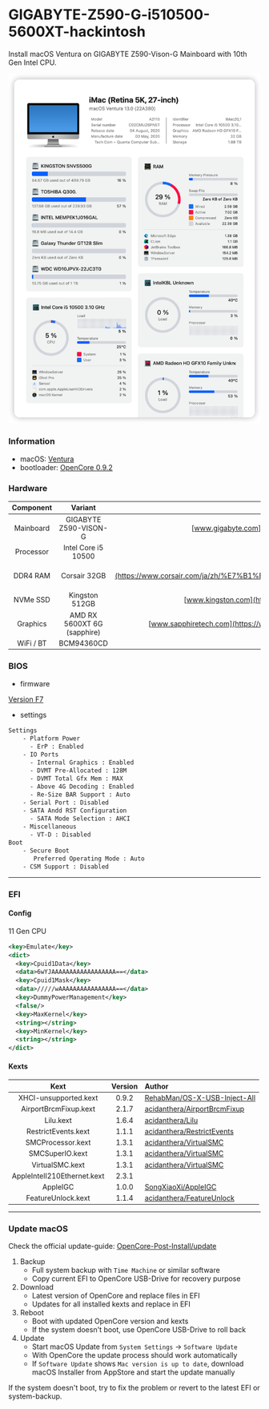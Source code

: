 # GIGABYTE-Z590-G-i510500-5600XT-hackintosh

Install macOS Ventura on GIGABYTE Z590-Vison-G Mainboard with 10th Gen Intel CPU.

![snapshot](docs/snapshot.png)

### Information 

- macOS: [Ventura](https://www.apple.com/macos/ventura/)
- bootloader: [OpenCore 0.9.2](https://github.com/acidanthera/OpenCorePkg/releases/tag/0.9.2)

### Hardware

| Component    | Variant                   | Link                                                                                                                                         |
|:------------:|:-------------------------:|:--------------------------------------------------------------------------------------------------------------------------------------------:|
| Mainboard    | GIGABYTE Z590-VISON-G | [www.gigabyte.com](https://www.gigabyte.com/Motherboard/Z590-VISION-G-rev-10)                                           |
| Processor    | Intel Core i5 10500      | [ark.intel.com](https://www.intel.com/content/www/us/en/products/sku/199277/intel-core-i510500-processor-12m-cache-up-to-4-50-ghz/specifications.html)     |
| DDR4 RAM     | Corsair 32GB   | [www.corsair.com](https://www.corsair.com/ja/zh/%E7%B1%BB%E5%88%AB/%E4%BA%A7%E5%93%81/%E5%86%85%E5%AD%98/VENGEANCE-LPX/p/CMK128GX4M4A2666C16)|
| NVMe SSD     | Kingston 512GB              | [www.kingston.com](https://www.kingston.com.cn/en/ssd/dc1000b-data-center-boot-ssd)                                                          |
| Graphics     | AMD RX 5600XT 6G (sapphire)   | [www.sapphiretech.com](https://www.sapphiretech.com/en/consumer/pulse-radeon-rx-5600-xt-be-6g-gddr6)                                        |
| WiFi / BT    | BCM94360CD                | [taobao](https://m.tb.cn/h.UXkgkEk?tk=SmoX2D0F2aq)                                                                                           |


### BIOS 

- firmware 

[Version F7](https://www.gigabyte.cn/Motherboard/Z590-VISION-G-rev-10/support#support-dl-bios)

- settings

```
Settings
    - Platform Power
      - ErP : Enabled
    - IO Ports
      - Internal Graphics : Enabled
      - DVMT Pre-Allocated : 128M
      - DVMT Total Gfx Mem : MAX
      - Above 4G Decoding : Enabled
      - Re-Size BAR Support : Auto
    - Serial Port : Disabled
    - SATA Andd RST Configuration
      - SATA Mode Selection : AHCI
    - Miscellaneous
      - VT-D : Disabled
Boot
    - Secure Boot
       Preferred Operating Mode : Auto
    - CSM Support : Disabled
```

---

### EFI 

#### Config

11 Gen CPU

```xml
<key>Emulate</key>
<dict>
  <key>Cpuid1Data</key>
  <data>6wYJAAAAAAAAAAAAAAAAAA==</data>
  <key>Cpuid1Mask</key>
  <data>/////wAAAAAAAAAAAAAAAA==</data>
  <key>DummyPowerManagement</key>
  <false/>
  <key>MaxKernel</key>
  <string></string>
  <key>MinKernel</key>
  <string></string>
</dict>
```

#### Kexts

| Kext                                 | Version| Author                                                                                                             |
|:------------------------------------:|:------:|:------------------------------------------------------------------------------------------------------------------ |
| XHCI-unsupported.kext                | 0.9.2  | [RehabMan/OS-X-USB-Inject-All](https://github.com/RehabMan/OS-X-USB-Inject-All/tree/master/XHCI-unsupported.kext)  |
| AirportBrcmFixup.kext                | 2.1.7  | [acidanthera/AirportBrcmFixup](https://github.com/acidanthera/AirportBrcmFixup/releases)                           |
| Lilu.kext                            | 1.6.4  | [acidanthera/Lilu](https://github.com/acidanthera/Lilu/releases)                                                   |
| RestrictEvents.kext                  | 1.1.1  | [acidanthera/RestrictEvents](https://github.com/acidanthera/RestrictEvents)                                        |
| SMCProcessor.kext                    | 1.3.1  | [acidanthera/VirtualSMC](https://github.com/acidanthera/VirtualSMC/releases)                                       |
| SMCSuperIO.kext                      | 1.3.1  | [acidanthera/VirtualSMC](https://github.com/acidanthera/VirtualSMC/releases)                                       |
| VirtualSMC.kext                      | 1.3.1  | [acidanthera/VirtualSMC](https://github.com/acidanthera/VirtualSMC/releases)                                       |
| AppleIntelI210Ethernet.kext          | 2.3.1  |                                                                                                                    |
| AppleIGC                             | 1.0.0  | [SongXiaoXi/AppleIGC](https://github.com/SongXiaoXi/AppleIGC)                                                      |
| FeatureUnlock.kext                   | 1.1.4  | [acidanthera/FeatureUnlock](https://github.com/acidanthera/FeatureUnlock/releases)                                                                                        |


---

### Update macOS

Check the official update-guide: [OpenCore-Post-Install/update](https://dortania.github.io/OpenCore-Post-Install/universal/update.html)

1. Backup
   - Full system backup with `Time Machine` or similar software
   - Copy current EFI to OpenCore USB-Drive for recovery purpose
2. Download
   - Latest version of OpenCore and replace files in EFI
   - Updates for all installed kexts and replace in EFI
3. Reboot
   - Boot with updated OpenCore version and kexts
   - If the system doesn't boot, use OpenCore USB-Drive to roll back
4. Update
   - Start macOS Update from `System Settings` -> `Software Update`
   - With OpenCore the update process should work automatically
   - If `Software Update` shows `Mac version is up to date`, download macOS Installer from AppStore and start the update manually

If the system doesn't boot, try to fix the problem or revert to the latest EFI or system-backup.

